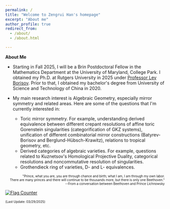 ```yaml
---
permalink: /
title: "Welcome to Zengrui Han's homepage"
excerpt: "About me"
author_profile: true
redirect_from: 
  - /about/
  - /about.html

---
```



**About Me**

- Starting in Fall 2025, I will be a Brin Postdoctoral Fellow in the Mathematics Department at the University of Maryland, College Park. I obtained my Ph.D. at Rutgers University in 2025 under <a href="https://sites.math.rutgers.edu/~borisov/">Professor Lev Borisov</a>. Prior to that, I obtained my bachelor's degree from University of Science and Technology of China in 2020. 

- My main research interest is Algebraic Geometry, especially mirror symmetry and related areas. Here are some of the questions that I'm currently interested in:
  - Toric mirror symmetry. For example, understanding derived equivalence between different crepant resolutions of affine toric Gorenstein singularities (categorification of GKZ systems), unification of different combinatorial mirror constructions (Batyrev-Borisov and Berglund-Hübsch-Krawitz), relations to tropical geometry, etc.
  - Derived categories of algebraic varieties. For example, questions related to Kuznetsov's Homological Projective Duality, categorical resolutions and noncommutative resolution of singularities.
  - Grothendieck ring of varieties, D- and L- equivalences.


<p align="right"><font size=1>"Prince, what you are, you are through chance and birth; what I am, I am through my own labor.<br /> There are many princes and there will continue to be thousands more, but there is only one Beethoven." <br /> --From a conversation between Beethoven and Prince Lichnowsky</font> </p>

<a href="https://info.flagcounter.com/u8zB"><img src="https://s11.flagcounter.com/count/u8zB/bg_FFFFFF/txt_000000/border_FFFFFF/columns_2/maxflags_6/viewers_0/labels_0/pageviews_1/flags_0/percent_0/" alt="Flag Counter" border="0"></a>

<font size=1>(Last Update: 03/29/2025)</font>
